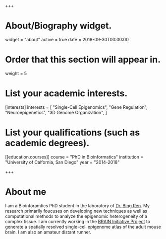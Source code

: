 +++
# About/Biography widget.
widget = "about"
active = true
date = 2018-09-30T00:00:00

# Order that this section will appear in.
weight = 5

# List your academic interests.
[interests]
  interests = [
    "Single-Cell Epigenomics",
    "Gene Regulation",
    "Neuroepigenetics",
    "3D Genome Organization",
  ]

# List your qualifications (such as academic degrees).
[[education.courses]]
  course = "PhD in Bioinformatics"
  institution = "University of Calfornia, San Diego"
  year = "2014-2018"

+++

# About me
I am a Bioinforamtics PhD student in the laboratory of [Dr. Bing Ren](https://www.ludwigcancerresearch.org/location/san-diego-branch/bing-ren-lab). My research primarily foucuses on developing new techniques as well as computational methods to analyze the epigenomic heterogeneity of a complex tissue. I am currently working in the [BRAIN Initiative Project](https://www.braininitiative.nih.gov/) to generate a spatially resolved single-cell epigenome atlas of the adult mouse brain. I am also an amateur distant runner. 

